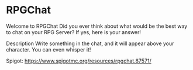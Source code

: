 # RPGChat
Welcome to RPGChat
Did you ever think about what would be the best way to chat on your RPG Server? If yes, here is your answer!

Description
Write something in the chat, and it will appear above your character. You can even whisper it!

Spigot: https://www.spigotmc.org/resources/rpgchat.87571/

